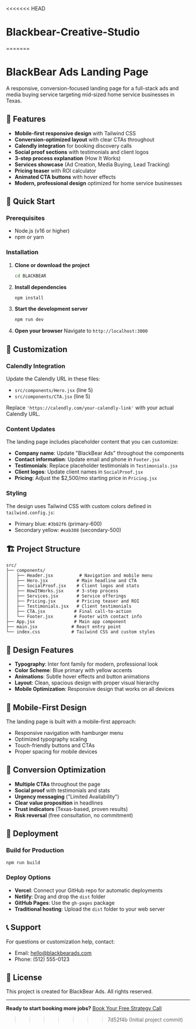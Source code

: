 <<<<<<< HEAD
# Blackbear-Creative-Studio
=======
# BlackBear Ads Landing Page

A responsive, conversion-focused landing page for a full-stack ads and media buying service targeting mid-sized home service businesses in Texas.

## 🎯 Features

- **Mobile-first responsive design** with Tailwind CSS
- **Conversion-optimized layout** with clear CTAs throughout
- **Calendly integration** for booking discovery calls
- **Social proof sections** with testimonials and client logos
- **3-step process explanation** (How It Works)
- **Services showcase** (Ad Creation, Media Buying, Lead Tracking)
- **Pricing teaser** with ROI calculator
- **Animated CTA buttons** with hover effects
- **Modern, professional design** optimized for home service businesses

## 🚀 Quick Start

### Prerequisites

- Node.js (v16 or higher)
- npm or yarn

### Installation

1. **Clone or download the project**
   ```bash
   cd BLACKBEAR
   ```

2. **Install dependencies**
   ```bash
   npm install
   ```

3. **Start the development server**
   ```bash
   npm run dev
   ```

4. **Open your browser**
   Navigate to `http://localhost:3000`

## 📝 Customization

### Calendly Integration

Update the Calendly URL in these files:
- `src/components/Hero.jsx` (line 5)
- `src/components/CTA.jsx` (line 5)

Replace `'https://calendly.com/your-calendly-link'` with your actual Calendly URL.

### Content Updates

The landing page includes placeholder content that you can customize:

- **Company name**: Update "BlackBear Ads" throughout the components
- **Contact information**: Update email and phone in `Footer.jsx`
- **Testimonials**: Replace placeholder testimonials in `Testimonials.jsx`
- **Client logos**: Update client names in `SocialProof.jsx`
- **Pricing**: Adjust the $2,500/mo starting price in `Pricing.jsx`

### Styling

The design uses Tailwind CSS with custom colors defined in `tailwind.config.js`:
- Primary blue: `#3b82f6` (primary-600)
- Secondary yellow: `#eab308` (secondary-500)

## 🏗️ Project Structure

```
src/
├── components/
│   ├── Header.jsx          # Navigation and mobile menu
│   ├── Hero.jsx           # Main headline and CTA
│   ├── SocialProof.jsx    # Client logos and stats
│   ├── HowItWorks.jsx     # 3-step process
│   ├── Services.jsx       # Service offerings
│   ├── Pricing.jsx        # Pricing teaser and ROI
│   ├── Testimonials.jsx   # Client testimonials
│   ├── CTA.jsx           # Final call-to-action
│   └── Footer.jsx        # Footer with contact info
├── App.jsx               # Main app component
├── main.jsx             # React entry point
└── index.css            # Tailwind CSS and custom styles
```

## 🎨 Design Features

- **Typography**: Inter font family for modern, professional look
- **Color Scheme**: Blue primary with yellow accents
- **Animations**: Subtle hover effects and button animations
- **Layout**: Clean, spacious design with proper visual hierarchy
- **Mobile Optimization**: Responsive design that works on all devices

## 📱 Mobile-First Design

The landing page is built with a mobile-first approach:
- Responsive navigation with hamburger menu
- Optimized typography scaling
- Touch-friendly buttons and CTAs
- Proper spacing for mobile devices

## 🎯 Conversion Optimization

- **Multiple CTAs** throughout the page
- **Social proof** with testimonials and stats
- **Urgency messaging** ("Limited Availability")
- **Clear value proposition** in headlines
- **Trust indicators** (Texas-based, proven results)
- **Risk reversal** (free consultation, no commitment)

## 🚀 Deployment

### Build for Production

```bash
npm run build
```

### Deploy Options

- **Vercel**: Connect your GitHub repo for automatic deployments
- **Netlify**: Drag and drop the `dist` folder
- **GitHub Pages**: Use the `gh-pages` package
- **Traditional hosting**: Upload the `dist` folder to your web server

## 📞 Support

For questions or customization help, contact:
- Email: hello@blackbearads.com
- Phone: (512) 555-0123

## 📄 License

This project is created for BlackBear Ads. All rights reserved.

---

**Ready to start booking more jobs?** [Book Your Free Strategy Call](#cta) 
>>>>>>> 7d52f4b (Initial project commit)
